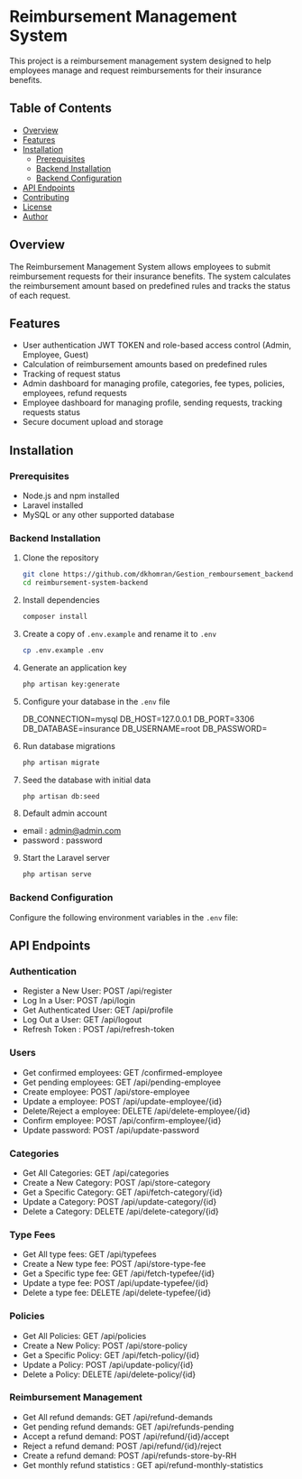 # Reimbursement Management System

This project is a reimbursement management system designed to help employees manage and request reimbursements for their insurance benefits.

## Table of Contents

- [Overview](#overview)
- [Features](#features)
- [Installation](#installation)
    - [Prerequisites](#prerequisites)
    - [Backend Installation](#backend-installation)
    - [Backend Configuration](#backend-configuration)
- [API Endpoints](#api-endpoints)
- [Contributing](#contributing)
- [License](#license)
- [Author](#author)
## Overview

The Reimbursement Management System allows employees to submit reimbursement requests for their insurance benefits. The system calculates the reimbursement amount based on predefined rules and tracks the status of each request.

## Features

- User authentication JWT TOKEN and role-based access control (Admin, Employee, Guest)
- Calculation of reimbursement amounts based on predefined rules
- Tracking of request status
- Admin dashboard for managing profile, categories, fee types, policies, employees, refund requests
- Employee dashboard for managing profile, sending requests, tracking requests status
- Secure document upload and storage

## Installation

### Prerequisites

- Node.js and npm installed
- Laravel installed
- MySQL or any other supported database

### Backend Installation

1. Clone the repository

    ```bash
    git clone https://github.com/dkhomran/Gestion_remboursement_backend.git
    cd reimbursement-system-backend
    ```

2. Install dependencies

    ```bash
    composer install
    ```

3. Create a copy of `.env.example` and rename it to `.env`

    ```bash
    cp .env.example .env
    ```

4. Generate an application key

    ```bash
    php artisan key:generate
    ```

5. Configure your database in the `.env` file

   DB_CONNECTION=mysql
   DB_HOST=127.0.0.1
   DB_PORT=3306
   DB_DATABASE=insurance
   DB_USERNAME=root
   DB_PASSWORD=

6. Run database migrations

    ```bash
    php artisan migrate
    ```

7. Seed the database with initial data

    ```bash
    php artisan db:seed
    ```

8. Default admin account

- email : admin@admin.com
- password : password

9. Start the Laravel server

    ```bash
    php artisan serve
    ```

### Backend Configuration

Configure the following environment variables in the `.env` file:

## API Endpoints
### Authentication
-  Register a New User: POST /api/register
-  Log In a User: POST /api/login
- Get Authenticated User: GET /api/profile
- Log Out a User: GET /api/logout
-  Refresh Token :  POST /api/refresh-token

### Users
-  Get confirmed employees: GET /confirmed-employee
-  Get pending employees: GET /api/pending-employee
- Create employee: POST /api/store-employee
-  Update a employee: POST /api/update-employee/{id}
-  Delete/Reject a employee: DELETE /api/delete-employee/{id}
-  Confirm employee: POST /api/confirm-employee/{id}
-  Update password: POST /api/update-password


### Categories
-  Get All Categories: GET /api/categories
-  Create a New Category: POST /api/store-category
-  Get a Specific Category: GET /api/fetch-category/{id}
-  Update a Category: POST /api/update-category/{id}
-  Delete a Category: DELETE /api/delete-category/{id}


### Type Fees
-  Get All type fees: GET /api/typefees
-  Create a New type fee: POST /api/store-type-fee
-  Get a Specific type fee: GET /api/fetch-typefee/{id}
-  Update a type fee: POST /api/update-typefee/{id}
-  Delete a type fee: DELETE /api/delete-typefee/{id}

### Policies
-  Get All Policies: GET /api/policies
-  Create a New Policy: POST /api/store-policy
-  Get a Specific Policy: GET /api/fetch-policy/{id}
-  Update a Policy: POST /api/update-policy/{id}
-  Delete a Policy: DELETE /api/delete-policy/{id}

### Reimbursement Management
-  Get All refund demands: GET /api/refund-demands
-  Get pending refund demands: GET /api/refunds-pending
-  Accept a refund demand: POST /api/refund/{id}/accept
-  Reject a refund demand: POST /api/refund/{id}/reject 
-  Create a refund demand: POST /api/refunds-store-by-RH
-  Get monthly refund statistics : GET api/refund-monthly-statistics

